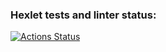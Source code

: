 ### Hexlet tests and linter status:
[![Actions Status](https://github.com/impedance/js-algorithms-project-lvl1/workflows/hexlet-check/badge.svg)](https://github.com/impedance/js-algorithms-project-lvl1/actions)